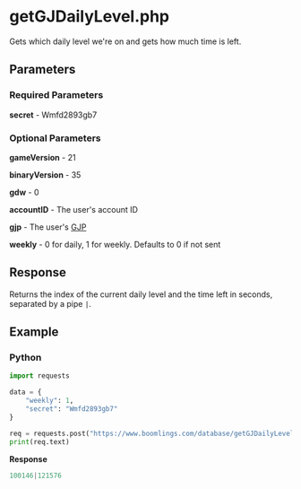 # getGJDailyLevel.php

Gets which daily level we're on and gets how much time is left.

## Parameters

### Required Parameters

**secret** - Wmfd2893gb7

### Optional Parameters

**gameVersion** - 21

**binaryVersion** - 35

**gdw** - 0

**accountID** - The user's account ID

**gjp** - The user's [GJP](/topics/encryption/gjp.md)

**weekly** - 0 for daily, 1 for weekly. Defaults to 0 if not sent

## Response

Returns the index of the current daily level and the time left in seconds, separated by a pipe `|`.

## Example

<!-- tabs:start -->

### **Python**

```py
import requests

data = {
	"weekly": 1,
    "secret": "Wmfd2893gb7"
}

req = requests.post("https://www.boomlings.com/database/getGJDailyLevel.php", data=data)
print(req.text)
```

**Response**
```py
100146|121576
```

<!-- tabs:end -->